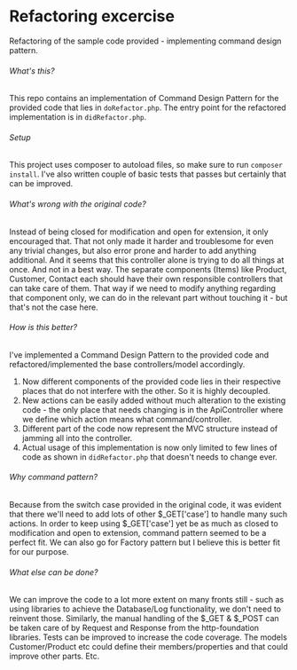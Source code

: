 # Refactoring excercise
Refactoring of the sample code provided - implementing command design pattern.

###### What's this?
This repo contains an implementation of Command Design Pattern for the provided code that lies in `doRefactor.php`.
The entry point for the refactored implementation is in `didRefactor.php`.

###### Setup
This project uses composer to autoload files, so make sure to run `composer install`.  I've also written
 couple of basic tests that passes but certainly that can be improved.


###### What's wrong with the original code?
Instead of being closed for modification and open for extension, it only encouraged that. That not only made it harder and troublesome for even any trivial changes, but also error prone and harder to add anything additional.
And it seems that this controller alone is trying to do all things at once. And not in a best way.
The separate components (Items) like Product, Customer, Contact each should have their own responsible controllers that can take care of them.
That way if we need to modify anything regarding that component only, we can do in the relevant part without touching it - but that's not the case here.

###### How is this better?
I've implemented a Command Design Pattern to the provided code and refactored/implemented the base controllers/model accordingly.
1. Now different components of the provided code lies in their respective places that do not interfere with the other. So it is highly decoupled.
2. New actions can be easily added without much alteration to the existing code - the only place that needs changing is in the ApiController where we define which action means what command/controller.
3. Different part of the code now represent the MVC structure instead of jamming all into the controller.
4. Actual usage of this implementation is now only limited to few lines of code as shown in `didRefactor.php` that doesn't needs to change ever.  

###### Why command pattern?
Because from the switch case provided in the original code, it was evident that there we'll need to add lots of 
other $_GET['case'] to handle many such actions. In order to keep using $_GET['case'] yet be as much as closed to modification and open to extension,
command pattern seemed to be a perfect fit. We can also go for Factory pattern but I believe this is better fit for our purpose.

###### What else can be done?
We can improve the code to a lot more extent on many fronts still - such as using libraries to achieve the Database/Log functionality, we don't need to reinvent those. Similarly, the manual
handling of the $_GET & $_POST can be taken care of by Request and Response from the http-foundation libraries. Tests can be improved to increase the code coverage. The models Customer/Product etc could define their members/properties and that could improve other parts. Etc.
